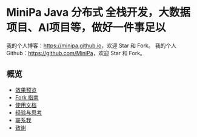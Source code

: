 # MiniPa Java 分布式 全栈开发，大数据项目、AI项目等，做好一件事足以

我的个人博客：<https://minipa.github.io>，欢迎 Star 和 Fork。
我的个人Github：<https://github.com/MiniPa>，欢迎 Star 和 Fork。

## 概览

<!-- vim-markdown-toc GFM -->

* [效果预览](#效果预览)
* [Fork 指南](#fork-指南)
* [使用文档](#使用文档)
* [经验与思考](#经验与思考)
* [联系我](#联系我)
* [致谢](#致谢)

